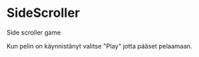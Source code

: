 # SideScroller
 Side scroller game
 
Kun pelin on käynnistänyt valitse "Play" jotta pääset pelaamaan.
